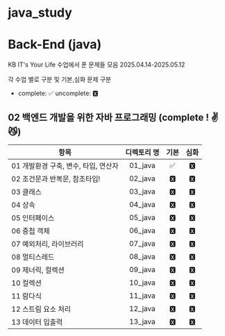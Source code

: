 # java_study

# Back-End (java)

KB IT's Your Life 수업에서 푼 문제들 모음
2025.04.14-2025.05.12

각 수업 별로 구분 및 기본,심화 문제 구분

- complete: ✅ uncomplete: 🆇

## 02 백엔드 개발을 위한 자바 프로그래밍 (complete ! ✌😼)

| 항목                                 | 디렉토리 명 | 기본 | 심화 |
| ------------------------------------ | :---------: | :--: | :--: |
| 01 개발환경 구축, 변수, 타입, 연산자 |   01_java   |  ✅  |  🆇   |
| 02 조건문과 반복문, 참조타입!        |   02_java   |  🆇   |  🆇   |
| 03 클래스                            |   03_java   |  🆇   |  🆇   |
| 04 상속                              |   04_java   |  🆇   |  🆇   |
| 05 인터페이스                        |   05_java   |  🆇   |  🆇   |
| 06 중첩 객체                         |   06_java   |  🆇   |  🆇   |
| 07 예외처리, 라이브러리              |   07_java   |  🆇   |  🆇   |
| 08 멀티스레드                        |   08_java   |  🆇   |  🆇   |
| 09 제너릭, 컬렉션                    |   09_java   |  🆇   |  🆇   |
| 10 컬렉션                            |   10_java   |  🆇   |  🆇   |
| 11 람다식                            |   11_java   |  🆇   |  🆇   |
| 12 스트림 요소 처리                  |   12_java   |  🆇   |  🆇   |
| 13 데이터 입출력                     |   13_java   |  🆇   |  🆇   |
